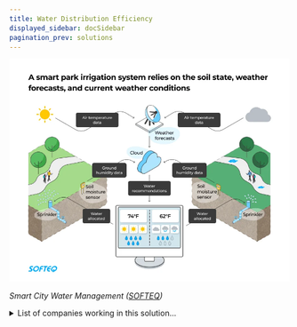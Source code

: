 ```yaml
---
title: Water Distribution Efficiency
displayed_sidebar: docSidebar
pagination_prev: solutions
---
```

![The smart park irrigation system calculates the amount of water each area needs depending on the state of the soil, weather forecast, and irrigation calendar.](/../static/img/water-distribution-efficiency.webp)

*Smart City Water Management ([SOFTEQ](https://www.softeq.com/blog/smart-water-management-using-iot-real-world-examples))*

<details>
        <summary>List of companies working in this solution...</summary>
         <em>Note: this is an experimental AI feature. Accuracy and completeness are a work in progress</em>
        <div>
            <ul>
             
                <li><a href="https://waterotor.com">Waterotor Energy Technologies</a></li>
            
                <li><a href="https://www.fathom.global/">Fathom</a></li>
            
                <li><a href="https://emrgy.com">Emrgy</a></li>
            
            </ul>
        </div>
        </details>


:::company job openings
  #### [View open jobs in this Solution](https://climatebase.org/jobs?l=&q=&drawdown_solutions=Water+Distribution+Efficiency)
:::

## Overview

Water Distribution Efficiency involves using innovative methods to achieve the same goals with less water consumption. This technology encompasses strategies like drought-resistant plants, xeriscaping, rainwater harvesting, greywater recycling, and low-flow plumbing fixtures. Such approaches curtail the reliance on municipal water sources, subsequently reducing energy demands for pumping and treatment, thus contributing to climate change mitigation. Key players in this field include the **Alliance for Water Efficiency**, the **Environmental Protection Agency (EPA)**, the **Natural Resources Defense Council (NRDC)**, and the **WateReuse Association**.

## Progress Made

- **Low-flow showerheads and faucets**: Breakthrough technologies slashing water usage by up to 30%.
- **Alliance for Water Efficiency**: Significant contribution to promoting water conservation and efficiency.

## Lessons Learned

- **Proper planning and design**: Paramount, considering growth, climate change, and available water resources.
- **Adopting new technologies**: Utilizing **smart meters** and **water sensors** for real-time data.
- **Stakeholder engagement**: Ensuring buy-in and support.
- **Monitoring and evaluation**: Continuous improvement through progress tracking.

## Challenges Ahead

- **Scaling up Water Distribution Efficiency**: Overcoming hurdles like high infrastructure costs, limited awareness, and need for trained personnel.
- Organizations addressing these hurdles include the **World Wildlife Fund (WWF)**, the **International Water Management Institute**, and the **Alliance for Water Efficiency**.

## Best Path Forward

- **Government investment**: Research and development, incentives for adoption.
- **Company contribution**: Advancing technology through research and commercialization efforts.